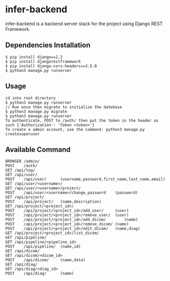 # infer-backend

infer-backend is a backend server stack for the project using Django REST Framework.

## Dependencies Installation
	
	$ pip install django==2.2
	$ pip install djangorestframework
	$ pip install django-cors-headers==3.5.0
	$ python3 manage.py runserver

## Usage

	cd into root directory
	$ python3 manage.py runserver
	// Run once then migrate to initialize the datebase
	$ python3 manage.py migrate
	$ python3 manage.py runserver
	To authenticate, POST to /auth/ then put the token in the header as such {'Authorization': 'Token <token>'}
	To create a admin account, use the command: python3 manage.py createsuperuser

## Available Command

	BROWSER	/admin/
	POST	/auth/
	GET	/api/log/
	GET	/api/user/
	POST	/api/user/		(username,password,first_name,last_name,email)
	GET	/api/user/<username>/
	GET	/api/user/<username>/project/
	POST	/api/user/<username>/change_password	(password)
	GET	/api/project/
	POST	/api/project/	(name,description)
	GET	/api/project/<project_id>/
	POST	/api/project/<project_id>/add_user/		(user)
	POST	/api/project/<project_id>/remove_user/	(user)
	POST	/api/project/<project_id>/add_dicom/		(name)
	POST	/api/project/<project_id>/remove_dicom/	(name)
	POST	/api/project/<project_id>/edit_dicom/	(name,diag)
	GET	/api/project/<project_id>/list_dicom/
	GET	/api/pipeline/
	GET	/api/pipeline/<pipeline_id>
	POST	/api/pipeline/	(name,id)
	GET	/api/dicom/
	GET	/api/dicom/<dicom_id>
	POST	/api/dicom/		(name,data)
	GET	/api/diag/
	GET	/api/diag/<diag_id>
	POST	/api/diag/		(name)
